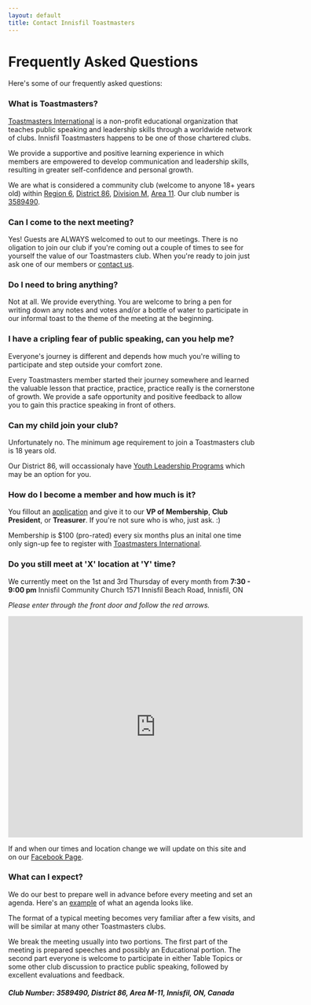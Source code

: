 ```yaml
---
layout: default
title: Contact Innisfil Toastmasters
---
```


<h1 class="pageTitle">Frequently Asked Questions</h1>

<p class="intro">Here's some of our frequently asked questions:</p>
    
<h3>What is Toastmasters?</h3>
<p ><a href="https://www.toastmasters.org/about/all-about-toastmasters">Toastmasters International</a> is a non-profit educational organization that teaches public speaking and leadership skills through a worldwide network of clubs. Innisfil Toastmasters happens to be one of those chartered clubs.</p> 

<p>We provide a supportive and positive learning experience in which members are empowered to develop communication and leadership skills, resulting in greater self-confidence and personal growth.<p>

<p>We are what is considered a community club (welcome to anyone 18+ years old) within <a href="{{site.url}}/assets/pdf/TI-Regions.pdf">Region 6</a>, <a href="https://www.toastmasters86.org/">District 86</a>, <a href="https://www.toastmasters86.org/district-86-contacts/division-m">Division M</a>, <a href="https://www.toastmasters86.org/district-86-contacts/division-m/area-m-11">Area 11</a>. Our club number is <a href="http://dashboards.toastmasters.org/ClubReport.aspx?id=03589490">3589490</a>.
</p>


<h3>Can I come to the next meeting?</h3>
<p>Yes! Guests are ALWAYS welcomed to out to our meetings. There is no oligation to join our club if you're coming out a couple of times to see for yourself the value of our  Toastmasters club. When you're ready to join just ask one of our members or <a href="{{site.url}}/contact">contact us</a>.
</p>


<h3>Do I need to bring anything?</h3>
<p>Not at all. We provide everything. You are welcome to bring a pen for writing down any notes and votes and/or a bottle of water to participate in our informal toast to the theme of the meeting at the beginning.</p>


<h3>I have a cripling fear of public speaking, can you help me?</h3>
<p>Everyone's journey is different and depends how much you're willing to participate and step outside your comfort zone.</p> 

<p>Every Toastmasters member started their journey somewhere and learned the valuable lesson that practice, practice, practice really is the cornerstone of growth. We provide a safe opportunity and positive feedback to allow you to gain this practice speaking in front of others.</p>


<h3>Can my child join your club?</h3>
<p>Unfortunately no. The minimum age requirement to join a Toastmasters club is 18 years old. </p>

<p>Our District 86, will occassionaly have <a href="https://www.toastmasters86.org/programs/club-growth/youth-leadership-program">Youth Leadership Programs</a> which may be an option for you.</p>


<h3>How do I become a member and how much is it?</h3>
<p>You fillout an <a href="{{site.url}}/assets/pdf/membership-application.pdf">application</a> and give it to our <b>VP of Membership</b>, <b>Club President</b>, or <b>Treasurer</b>. If you're not sure who is who, just ask. :)</p>

<p>Membership is $100 (pro-rated) every six months plus an inital one time only sign-up fee to register with <a href="http://toastmasters.org">Toastmasters International</a>.</p>


<h3>Do you still meet at 'X' location at 'Y' time?</h3>
<p>
  We currently meet on the 1st and 3rd Thursday of every month from <b>7:30 - 9:00 pm</b>
  Innisfil Community Church 1571 Innisfil Beach Road, Innisfil, ON
  </p>
  <p><i>Please enter through the front door and follow the red arrows.</i></p>

  <div id="googlemap" >
    <iframe
      src="https://www.google.com/maps/embed?pb=!1m18!1m12!1m3!1d2855.145673831842!2d-79.58207208405311!3d44.30695567910434!2m3!1f0!2f0!3f0!3m2!1i1024!2i768!4f13.1!3m3!1m2!1s0x882aba240f822169%3A0xae6ffd77293ef819!2sInnisfil%20Community%20Church!5e0!3m2!1sen!2sca!4v1581437218461!5m2!1sen!2sca"
      width="600" height="450" frameborder="0" style="border:0;" allowfullscreen=""></iframe>
  </div>

<p>If and when our times and location change we will update on this site and on our <a href="https://www.facebook.com/innisfiltoastmasters">Facebook Page</a>.</p>


<h3>What can I expect?</h3>
<p>
We do our best to prepare well in advance before every meeting and set an agenda. Here's an <a href="{{site.url}}/assets/pdf/agenda-example.pdf">example</a> of what an agenda looks like.</p>

<p>The format of a typical meeting becomes very familiar after a few visits, and will be similar at many other Toastmasters clubs.</p>

<p>We break the meeting usually into two portions.
The first part of the meeting is prepared speeches and possibly an Educational portion.
The second part everyone is welcome to participate in either Table Topics or some other club discussion to practice public speaking, followed by excellent evaluations and feedback.</p>
<p>
  <h5>Club Number: 3589490, District 86, Area M-11, Innisfil, ON, Canada</h5>
</p>	

